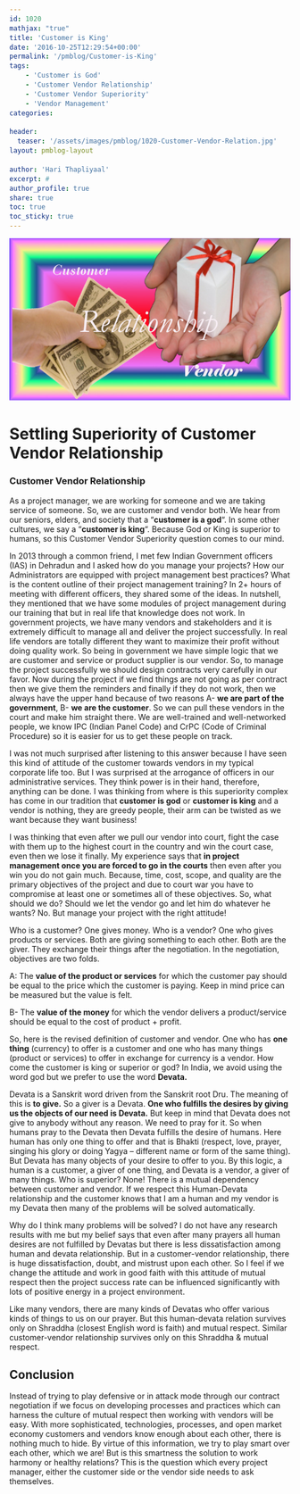 ```yaml
---
id: 1020   
mathjax: "true"
title: 'Customer is King'
date: '2016-10-25T12:29:54+00:00'
permalink: '/pmblog/Customer-is-King'
tags: 
    - 'Customer is God'
    - 'Customer Vendor Relationship'
    - 'Customer Vendor Superiority'
    - 'Vendor Management'
categories:

header:
  teaser: '/assets/images/pmblog/1020-Customer-Vendor-Relation.jpg'
layout: pmblog-layout 

author: 'Hari Thapliyaal'
excerpt: #
author_profile: true
share: true
toc: true   
toc_sticky: true
---
```

![](/assets/images/pmblog/1020-Customer-Vendor-Relation.jpg)   

# Settling Superiority of Customer Vendor Relationship

### Customer Vendor Relationship

As a project manager, we are working for someone and we are taking service of someone. So, we are customer and vendor both. We hear from our seniors, elders, and society that a “**customer is a god**“. In some other cultures, we say a “**customer is king**“. Because God or King is superior to humans, so this Customer Vendor Superiority question comes to our mind.

In 2013 through a common friend, I met few Indian Government officers (IAS) in Dehradun and I asked how do you manage your projects? How our Administrators are equipped with project management best practices? What is the content outline of their project management training? In 2+ hours of meeting with different officers, they shared some of the ideas. In nutshell, they mentioned that we have some modules of project management during our training that but in real life that knowledge does not work. In government projects, we have many vendors and stakeholders and it is extremely difficult to manage all and deliver the project successfully. In real life vendors are totally different they want to maximize their profit without doing quality work. So being in government we have simple logic that we are customer and service or product supplier is our vendor. So, to manage the project successfully we should design contracts very carefully in our favor. Now during the project if we find things are not going as per contract then we give them the reminders and finally if they do not work, then we always have the upper hand because of two reasons A- **we are part of the government**, B- **we are the customer**. So we can pull these vendors in the court and make him straight there. We are well-trained and well-networked people, we know IPC (Indian Panel Code) and CrPC (Code of Criminal Procedure) so it is easier for us to get these people on track.

I was not much surprised after listening to this answer because I have seen this kind of attitude of the customer towards vendors in my typical corporate life too. But I was surprised at the arrogance of officers in our administrative services. They think power is in their hand, therefore, anything can be done. I was thinking from where is this superiority complex has come in our tradition that **customer is god** or **customer is king** and a vendor is nothing, they are greedy people, their arm can be twisted as we want because they want business!

I was thinking that even after we pull our vendor into court, fight the case with them up to the highest court in the country and win the court case, even then we lose it finally. My experience says that **in project management once you are forced to go in the courts** then even after you win you do not gain much. Because, time, cost, scope, and quality are the primary objectives of the project and due to court war you have to compromise at least one or sometimes all of these objectives. So, what should we do? Should we let the vendor go and let him do whatever he wants? No. But manage your project with the right attitude!

Who is a customer? One gives money. Who is a vendor? One who gives products or services. Both are giving something to each other. Both are the giver. They exchange their things after the negotiation. In the negotiation, objectives are two folds.

A: The **value of the product or services** for which the customer pay should be equal to the price which the customer is paying. Keep in mind price can be measured but the value is felt.

B- The **value of the money** for which the vendor delivers a product/service should be equal to the cost of product + profit.

So, here is the revised definition of customer and vendor. One who has **one thing** (currency) to offer is a customer and one who has many things (product or services) to offer in exchange for currency is a vendor. How come the customer is king or superior or god? In India, we avoid using the word god but we prefer to use the word **Devata.**

Devata is a Sanskrit word driven from the Sanskrit root Dru. The meaning of this is **to give.** So a giver is a Devata. **One who fulfills the desires by giving us the objects of our need is Devata.** But keep in mind that Devata does not give to anybody without any reason. We need to pray for it. So when humans pray to the Devata then Devata fulfills the desire of humans. Here human has only one thing to offer and that is Bhakti (respect, love, prayer, singing his glory or doing Yagya – different name or form of the same thing). But Devata has many objects of your desire to offer to you. By this logic, a human is a customer, a giver of one thing, and Devata is a vendor, a giver of many things. Who is superior? None! There is a mutual dependency between customer and vendor. If we respect this Human-Devata relationship and the customer knows that I am a human and my vendor is my Devata then many of the problems will be solved automatically.

Why do I think many problems will be solved? I do not have any research results with me but my belief says that even after many prayers all human desires are not fulfilled by Devatas but there is less dissatisfaction among human and devata relationship. But in a customer-vendor relationship, there is huge dissatisfaction, doubt, and mistrust upon each other. So I feel if we change the attitude and work in good faith with this attitude of mutual respect then the project success rate can be influenced significantly with lots of positive energy in a project environment.

Like many vendors, there are many kinds of Devatas who offer various kinds of things to us on our prayer. But this human-devata relation survives only on Shraddha (closest English word is faith) and mutual respect. Similar customer-vendor relationship survives only on this Shraddha &amp; mutual respect.

## Conclusion

Instead of trying to play defensive or in attack mode through our contract negotiation if we focus on developing processes and practices which can harness the culture of mutual respect then working with vendors will be easy. With more sophisticated, technologies, processes, and open market economy customers and vendors know enough about each other, there is nothing much to hide. By virtue of this information, we try to play smart over each other, which we are! But is this smartness the solution to work harmony or healthy relations? This is the question which every project manager, either the customer side or the vendor side needs to ask themselves.
